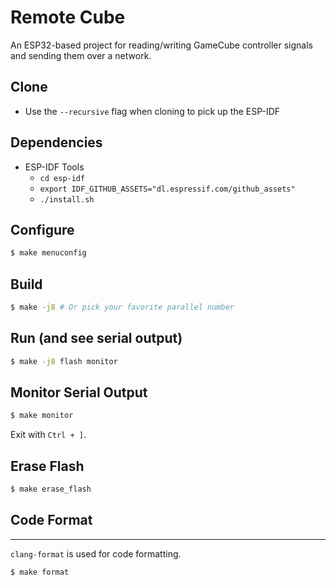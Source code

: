 # Remote Cube

An ESP32-based project for reading/writing GameCube controller signals and sending them over a network.

## Clone

* Use the `--recursive` flag when cloning to pick up the ESP-IDF

## Dependencies

* ESP-IDF Tools
    * `cd esp-idf`
    * `export IDF_GITHUB_ASSETS="dl.espressif.com/github_assets"`
    * `./install.sh`

## Configure

```bash
$ make menuconfig
```

## Build

```bash
$ make -j8 # Or pick your favorite parallel number
```

## Run (and see serial output)

```bash
$ make -j8 flash monitor
```

## Monitor Serial Output

```bash
$ make monitor
```

Exit with `Ctrl + ]`.

## Erase Flash

```bash
$ make erase_flash
```

## Code Format
-----------

`clang-format` is used for code formatting.

```bash
$ make format
```
